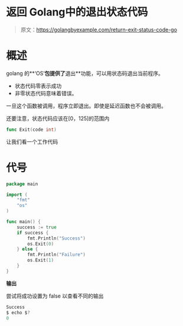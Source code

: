 # 返回 Golang中的退出状态代码

> 原文：<https://golangbyexample.com/return-exit-status-code-go>

# **概述**

golang 的**‘OS’**包提供了**退出**功能，可以用状态码退出当前程序。

*   状态代码零表示成功
*   非零状态代码意味着错误。

一旦这个函数被调用，程序立即退出。即使是延迟函数也不会被调用。

还要注意，状态代码应该在[0，125]的范围内

```go
func Exit(code int)
```

让我们看一个工作代码

# **代号**

```go
package main

import (
    "fmt"
    "os"
)

func main() {
    success := true
    if success {
        fmt.Println("Success")
        os.Exit(0)
    } else {
        fmt.Println("Failure")
        os.Exit(1)
    }
}
```

**输出**

尝试将成功设置为 false 以查看不同的输出

```go
Success
$ echo $?
0
```